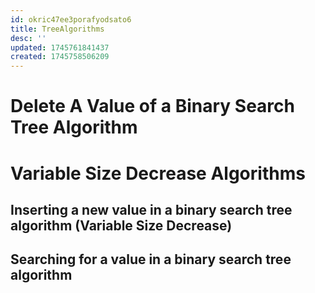 ```yaml
---
id: okric47ee3porafyodsato6
title: TreeAlgorithms
desc: ''
updated: 1745761841437
created: 1745758506209
---
```



# Delete A Value of a Binary Search Tree Algorithm

# Variable Size Decrease Algorithms

## Inserting a new value in a binary search tree algorithm (Variable Size Decrease)

## Searching for a value in a binary search tree algorithm 

